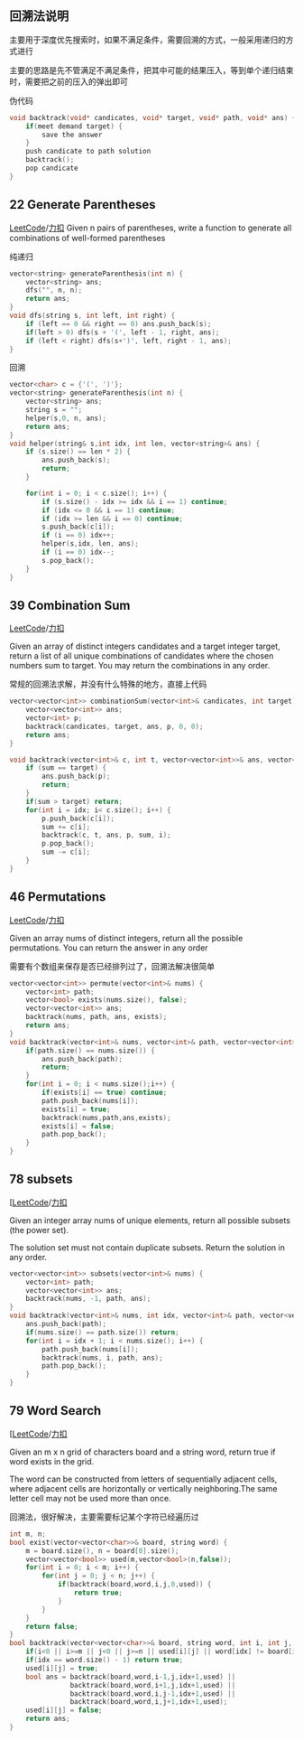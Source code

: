 回溯法说明
-------------------
主要用于深度优先搜索时，如果不满足条件，需要回溯的方式，一般采用递归的方式进行

主要的思路是先不管满足不满足条件，把其中可能的结果压入，等到单个递归结束时，需要把之前的压入的弹出即可

伪代码
```c++
void backtrack(void* candicates, void* target, void* path, void* ans) {
    if(meet demand target) {
        save the answer
    }
    push candicate to path solution
    backtrack();
    pop candicate
}
```

22 Generate Parentheses
-------------------
[LeetCode](https://leetcode.com/problems/generate-parentheses)/[力扣](https://leetcode-cn.com/problems/generate-parentheses)
Given n pairs of parentheses, write a function to generate all combinations of well-formed parentheses

纯递归

```c++
vector<string> generateParenthesis(int n) {
    vector<string> ans;
    dfs("", n, n);
    return ans;
}
void dfs(string s, int left, int right) {
    if (left == 0 && right == 0) ans.push_back(s);
    if(left > 0) dfs(s + '(', left - 1, right, ans);
    if (left < right) dfs(s+')', left, right - 1, ans);
}
```

回溯
```c++
vector<char> c = {'(', ')'};
vector<string> generateParenthesis(int n) {
    vector<string> ans;
    string s = "";
    helper(s,0, n, ans);
    return ans;
}
void helper(string& s,int idx, int len, vector<string>& ans) {
    if (s.size() == len * 2) {
        ans.push_back(s);
        return;
    }

    for(int i = 0; i < c.size(); i++) {
        if (s.size() - idx >= idx && i == 1) continue;
        if (idx <= 0 && i == 1) continue;
        if (idx >= len && i == 0) continue;
        s.push_back(c[i]);
        if (i == 0) idx++;
        helper(s,idx, len, ans);
        if (i == 0) idx--;
        s.pop_back();
    }
}
```


39 Combination Sum
--------------------
[LeetCode](https://leetcode.com/problems/combination-sum)/[力扣](https://leetcode-cn.com/problems/combination-sum)


Given an array of distinct integers candidates and a target integer target, return a list of all unique combinations of candidates where the chosen numbers sum to target. You may return the combinations in any order. 

常规的回溯法求解，并没有什么特殊的地方，直接上代码

```c++
vector<vector<int>> combinationSum(vector<int>& candicates, int target) {
    vector<vector<int>> ans;
    vector<int> p;
    backtrack(candicates, target, ans, p, 0, 0);
    return ans;
}

void backtrack(vector<int>& c, int t, vector<vector<int>>& ans, vector<int>& p, int sum, int idx) {
    if (sum == target) {
        ans.push_back(p);
        return;
    }
    if(sum > target) return;
    for(int i = idx; i< c.size(); i++) {
        p.push_back(c[i]);
        sum += c[i];
        backtrack(c, t, ans, p, sum, i);
        p.pop_back();
        sum -= c[i];
    }
}
```

46 Permutations
---------------
[LeetCode](https://leetcode.com/problems/permutations)/[力扣](https://leetcode-cn.com/problems/permutations)

Given an array nums of distinct integers, return all the possible permutations. You can return the answer in any order

需要有个数组来保存是否已经排列过了，回溯法解决很简单

```c++
vector<vector<int>> permute(vector<int>& nums) {
    vector<int> path;
    vector<bool> exists(nums.size(), false);
    vector<vector<int>> ans;
    backtrack(nums, path, ans, exists);
    return ans;
}
void backtrack(vector<int>& nums, vector<int>& path, vector<vector<int>>& ans, vector<bool>& exists) {
    if(path.size() == nums.size()) {
        ans.push_back(path);
        return;
    }
    for(int i = 0; i < nums.size();i++) {
        if(exists[i] == true) continue;
        path.push_back(nums[i]);
        exists[i] = true;
        backtrack(nums,path,ans,exists);
        exists[i] = false;
        path.pop_back();
    }
}
```

78 subsets
-----------------
[[LeetCode](https://leetcode.com/problems/subsets)/[力扣](https://leetcode-cn.com/problems/subsets)

Given an integer array nums of unique elements, return all possible subsets (the power set). 

The solution set must not contain duplicate subsets. Return the solution in any order. 

```c++
vector<vector<int>> subsets(vector<int>& nums) {
    vector<int> path;
    vector<vector<int>> ans;
    backtrack(nums, -1, path, ans);
}
void backtrack(vector<int>& nums, int idx, vector<int>& path, vector<vector<int>>& ans) {
    ans.push_back(path);
    if(nums.size() == path.size()) return;
    for(int i = idx + 1; i < nums.size(); i++) {
        path.push_back(nums[i]);
        backtrack(nums, i, path, ans);
        path.pop_back();
    }
}
```

79 Word Search
-------------------
[[LeetCode](https://leetcode.com/problems/word-search)/[力扣](https://leetcode-cn.com/problems/word-search)

Given an m x n grid of characters board and a string word, return true if word exists in the grid. 

The word can be constructed from letters of sequentially adjacent cells, where adjacent cells are horizontally or vertically neighboring.The same letter cell may not be used more than once. 

回溯法，很好解决，主要需要标记某个字符已经遍历过

```c++
int m, n;
bool exist(vector<vector<char>>& board, string word) {
    m = board.size(), n = board[0].size();
    vector<vector<bool>> used(m,vector<bool>(n,false));
    for(int i = 0; i < m; i++) {
        for(int j = 0; j < n; j++) {
            if(backtrack(board,word,i,j,0,used)) {
                return true;
            }
        }
    }
    return false;
}
bool backtrack(vector<vector<char>>& board, string word, int i, int j, int idx, vector<vector<bool>>& used) {
    if(i<0 || i>=m || j<0 || j>=n || used[i][j] || word[idx] != board[i][j]) return false;
    if(idx == word.size() - 1) return true;
    used[i][j] = true;
    bool ans = backtrack(board,word,i-1,j,idx+1,used) ||
               backtrack(board,word,i+1,j,idx+1,used) ||
               backtrack(board,word,i,j-1,idx+1,used) ||
               backtrack(board,word,i,j+1,idx+1,used);
    used[i][j] = false;
    return ans;
}
```